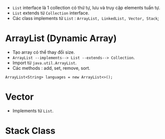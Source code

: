 - `List` interface là 1 collection có thứ tự, lưu và truy cập elements tuần tự.
- `List` extends từ `Collection` interface.
- Các class implements từ `List` : `ArrayList, LinkedList, Vector, Stack`;

# ArrayList (Dynamic Array)
- Tạo array có thể thay đổi size.
- `ArrayList --implements--> List --extends--> Collection`.
- Import từ `java.util.ArrayList`.
- Các methods : add, set, remove, sort.


```
ArrayList<String> languages = new ArrayList<>();

```

# Vector
- Implements từ `List`.

# Stack Class
